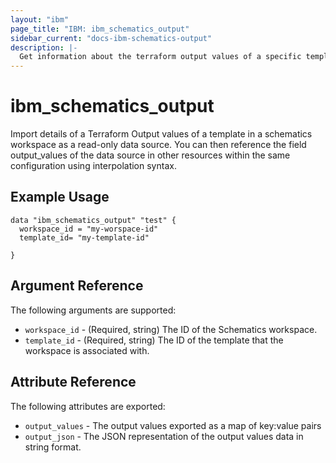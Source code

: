 ```yaml
---
layout: "ibm"
page_title: "IBM: ibm_schematics_output"
sidebar_current: "docs-ibm-schematics-output"
description: |-
  Get information about the terraform output values of a specific template in a Schematics Workspace .
---
```


# ibm\_schematics_output


Import details of a Terraform Output values of a template in a  schematics workspace as a read-only data source. You can then reference the field output_values of the data source in other resources within the same configuration using interpolation syntax.


## Example Usage

```hcl
data "ibm_schematics_output" "test" {
  workspace_id = "my-worspace-id"
  template_id= "my-template-id"

}
```

## Argument Reference

The following arguments are supported:

* `workspace_id` - (Required, string) The ID of the Schematics workspace.
* `template_id` - (Required, string) The ID of the template that the workspace is associated with.

## Attribute Reference

The following attributes are exported:

* `output_values` - The output values exported as a map of key:value pairs
* `output_json` - The JSON representation of the output values data in string format.
